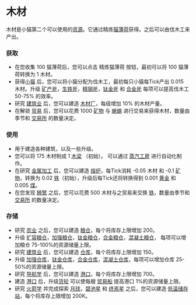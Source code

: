 # 木材

  木材是小猫第二个可以使用的<a href="?file=003-资源大全/005-资源介绍">资源</a>。它通过精炼<a href="?file=003-资源大全/01-猫薄荷">猫薄荷</a>获得。之后可以由伐木工来产出。

### 获取
   <ul>
    <li>在您收集 100 猫薄荷后，您可以点击 精炼猫薄荷 按钮，最初可以将 100 猫薄荷转换为 1 木材。</li>
    <li>获得<a href="?file=003-资源大全/18-小猫">小猫</a> 后，您可以将小猫分配为伐木工，最初每只小猫每Tick产出 0.015 木材。升级 <a href="?file=001-猫咪百科/04-工坊/01-升级#矿石斧">矿产斧</a>，<a href="?file=001-猫咪百科/04-工坊/01-升级#生铁斧">生铁斧</a>，<a href="?file=001-猫咪百科/04-工坊/01-升级#精钢斧">精钢斧</a>，<a href="?file=001-猫咪百科/04-工坊/01-升级#钛金斧">钛金斧</a> 和 <a href="?file=001-猫咪百科/04-工坊/01-升级#合金斧">合金斧</a> 每项可以提高伐木工 50-75% 的效率。</li>
    <li>研究 <a href=""?file=001-猫咪百科/03-科学/01-科学#建筑业">建筑业</a> 后，您可以建造 <a href="?file=001-猫咪百科/01-建筑物/05-资源建筑#木材厂">木材厂</a>，每级增加 10% 的木材产量。</li>
    <li>在解锁 <a href="?file=001-猫咪百科/05-贸易">贸易</a> 后，您可以花费 1000 <a href="?file=003-资源大全/03-矿物">矿物</a> 与 <a href="?file=001-猫咪百科/05-贸易">蜥蜴</a> 进行交易来获得木材，数量由季节和 <a href="?file=001-猫咪百科/01-建筑物/08-其它建筑#交易所">交易所</a> 的数量决定。</li>
   </ul>

### 使用

   <ul>
    <li>用于建造各种建筑，以及一些升级。</li>
    <li>您可以将 175 木材制成 1 <a href="?file=003-资源大全/24-木梁">木梁</a> （初始）。 可以通过 <a href="?file=001-猫咪百科/01-建筑物/06-工业建筑#蒸汽工房">蒸汽工房</a> 进行自动化制作。</li>
    <li>在研究 <a href="?file=001-猫咪百科/03-科学/01-科学#金属加工">金属加工</a> 后，您可以建造 <a href="?file=001-猫咪百科/01-建筑物/06-工业建筑#熔炉">熔炉</a>，每Tick消耗 -0.05 木材 和 -0.1 <a href="?file=003-资源大全/03-矿物">矿物</a>，转换为 0.02 <a href="?file=003-资源大全/05-铁">铁</a>（初始），升级后每Tick还将转换得到 0.001 <a href="?file=003-资源大全/07-黄金">黄金</a> 和 0.005 <a href="?file=003-资源大全/04-煤">煤</a>。</li>
    <li>在您发现 <a href="?file=001-猫咪百科/05-贸易">狮鹫</a> 之后，您可以花费 500 木材与之贸易来交换 <a href="?file=003-资源大全/05-铁">铁</a>，数量由季节和 <a href="?file=001-猫咪百科/01-建筑物/08-其它建筑#交易所">交易所</a> 的数量决定。</li>
   </ul>

### 存储

   <ul>
    <li>研究 <a href="?file=001-猫咪百科/03-科学/01-科学#农业">农业</a> 之后，您可以建造 <a href="?file=001-猫咪百科/01-建筑物/04-存储建筑#粮仓">粮仓</a>，每个将库存上限增加 200。
    <li>升级 <a href="?file=001-猫咪百科/04-工坊/01-升级#扩容粮仓">扩容粮仓</a>，<a href="?file=001-猫咪百科/04-工坊/01-升级#加强粮仓">加强粮仓</a>，<a href="?file=001-猫咪百科/04-工坊/01-升级#钛金粮仓">钛金粮仓</a>，<a href="?file=001-猫咪百科/04-工坊/01-升级#合金粮仓">合金粮仓</a>，<a href="?file=001-猫咪百科/04-工坊/01-升级#混凝土粮仓">混凝土粮仓</a>， 每项可以增加粮仓 75-100%的资源储量上限。</li>
    <li>研究 <a href="?file=001-猫咪百科/03-科学/01-科学#建筑业">建筑业</a> 后，您可以建造 <a href="?file=001-猫咪百科/01-建筑物/04-存储建筑#仓库">仓库</a>，每个将库存上限增加 150。 </li>
    <li>升级 <a href="?file=001-猫咪百科/04-工坊/01-升级#加强仓库">加强仓库</a>，<a href="?file=001-猫咪百科/04-工坊/01-升级#钛金仓库">钛金仓库</a>，<a href="?file=001-猫咪百科/04-工坊/01-升级#合金仓库">合金仓库</a>，<a href="?file=001-猫咪百科/04-工坊/01-升级#混凝土仓库">混凝土仓库</a>，每项可以增加仓库 25-50%的资源储量上限。</li>
    <li>研究 <a href="?file=001-猫咪百科/03-科学/01-科学#导航学">导航学</a> 后，您可以建造 <a href="?file=001-猫咪百科/01-建筑物/04-存储建筑#港口">港口</a>，每个将库存上限增加 700。 </li>
    <li>建造 <a href="?file=001-猫咪百科/01-建筑物/04-存储建筑#港口">港口</a> 后，升级<a href="??file=001-猫咪百科/04-工坊/01-升级#货轮">货轮</a> 可以使每艘 <a href="?file=003-资源大全/26-贸易船">贸易船</a> 提高港口 1%的资源储量上限。</li>
    <li>研究 <a href="?file=001-猫咪百科/03-科学/01-科学#火箭学">火箭学</a> 并完成探索 <a href="?file=001-猫咪百科/07-空间/01-地面控制#探索月球">月球</a>，<a href="?file=001-猫咪百科/07-空间/01-地面控制#探索碧池星">碧池星</a> 和 <a href="?file=001-猫咪百科/07-空间/01-地面控制#探索终焉星">终焉星</a> 之后，您可以建造 <a href="?file=001-猫咪百科/07-空间/08-终焉#低温储存站">低温储存站</a>，每个将库存上限增加 200K。</li>
   </ul>
